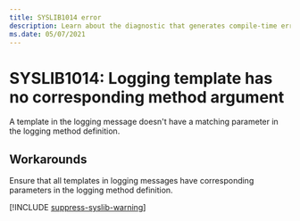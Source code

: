 ```yaml
---
title: SYSLIB1014 error
description: Learn about the diagnostic that generates compile-time error SYSLIB1014.
ms.date: 05/07/2021
---
```


# SYSLIB1014: Logging template has no corresponding method argument

A template in the logging message doesn't have a matching parameter in the logging method definition.

## Workarounds

Ensure that all templates in logging messages have corresponding parameters in the logging method definition.

[!INCLUDE [suppress-syslib-warning](includes/suppress-syslib-diagnostics.md)]
